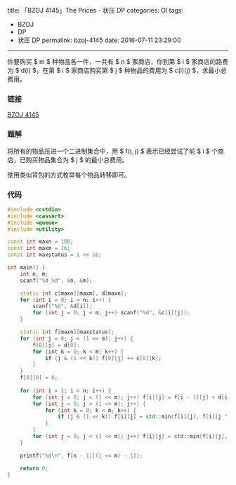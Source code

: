 title: 「BZOJ 4145」The Prices - 状压 DP
categories: OI
tags: 
  - BZOJ
  - DP
  - 状压 DP
permalink: bzoj-4145
date: 2016-07-11 23:29:00
---

你要购买 $ m $ 种物品各一件，一共有 $ n $ 家商店，你到第 $ i $ 家商店的路费为 $ d(i) $，在第 $ i $ 家商店购买第 $ j $ 种物品的费用为 $ c(i)(j) $，求最小总费用。

<!-- more -->

### 链接
[BZOJ 4145](http://www.lydsy.com/JudgeOnline/problem.php?id=4145)

### 题解
将所有的物品压进一个二进制集合中，用 $ f(i, j) $ 表示已经尝试了前 $ i $ 个商店，已购买物品集合为 $ j $ 的最小总费用。

使用类似背包的方式枚举每个物品转移即可。

### 代码
```c++
#include <cstdio>
#include <cassert>
#include <queue>
#include <utility>

const int maxn = 100;
const int maxm = 16;
const int maxstatus = 1 << 16;

int main() {
	int n, m;
	scanf("%d %d", &n, &m);

	static int c[maxn][maxm], d[maxn];
	for (int i = 0; i < n; i++) {
		scanf("%d", &d[i]);
		for (int j = 0; j < m; j++) scanf("%d", &c[i][j]);
	}

	static int f[maxn][maxstatus];
	for (int j = 0; j < (1 << m); j++) {
		f[0][j] = d[0];
		for (int k = 0; k < m; k++) {
			if (j & (1 << k)) f[0][j] += c[0][k];
		}
	}
	f[0][0] = 0;
	
	for (int i = 1; i < n; i++) {
		for (int j = 0; j < (1 << m); j++) f[i][j] = f[i - 1][j] + d[i];
		for (int j = 0; j < (1 << m); j++) {
			for (int k = 0; k < m; k++) {
				if (j & (1 << k)) f[i][j] = std::min(f[i][j], f[i][j ^ (1 << k)] + c[i][k]);
			}
		}
		for (int j = 0; j < (1 << m); j++) f[i][j] = std::min(f[i][j], f[i - 1][j]); // , printf("f[%d][%d] = %d\n", i, j, f[i][j]);
	}

	printf("%d\n", f[n - 1][(1 << m) - 1]);

	return 0;
}
```
